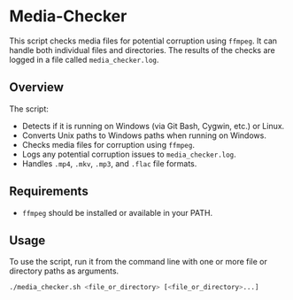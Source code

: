 # Media-Checker

This script checks media files for potential corruption using `ffmpeg`. It can handle both individual files and directories. The results of the checks are logged in a file called `media_checker.log`.

## Overview

The script:
- Detects if it is running on Windows (via Git Bash, Cygwin, etc.) or Linux.
- Converts Unix paths to Windows paths when running on Windows.
- Checks media files for corruption using `ffmpeg`.
- Logs any potential corruption issues to `media_checker.log`.
- Handles `.mp4`, `.mkv`, `.mp3`, and `.flac` file formats.

## Requirements

- `ffmpeg` should be installed or available in your PATH.

## Usage

To use the script, run it from the command line with one or more file or directory paths as arguments.

```bash
./media_checker.sh <file_or_directory> [<file_or_directory>...]
